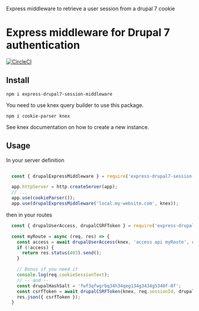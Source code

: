 Express middleware to retrieve a user session from a drupal 7 cookie

# Express middleware for Drupal 7 authentication

[![CircleCI](https://circleci.com/gh/rawpixel1/express-drupal7-session-middleware.svg?style=svg)](https://circleci.com/gh/rawpixel1/express-drupal7-session-middleware)

## Install

`npm i express-drupal7-session-middleware`

You need to use knex query builder to use this package.

`npm i cookie-parser knex`

See knex documentation on how to create a new instance.

## Usage

In your server definition
```javascript

  const { drupalExpressMiddleware } = require('express-drupal7-session-middleware');

  app.httpServer = http.createServer(app);
  // ...
  app.use(cookieParser());
  app.use(drupalExpressMiddleware('local.my-website.com', knex));

```

then in your routes
```javascript
  const { drupalUserAccess, drupalCSRFToken } = require('express-drupal7-session-middleware');

  const myRoute = async (req, res) => {
    const access = await drupalUserAccess(knex, 'access api myRoute', req.userId);
    if (!access) {
      return res.status(403).send();
    }

    // Bonus if you need it
    console.log(req.cookieSessionText);
    // -- and --
    const drupalHashSalt = 'fwf3qfwgrbq34h34qeg134g3434g5340f-0f';
    const csrfToken = await drupalCSRFToken(knex, req.sessionId, drupalHashSalt, 'services'));
    res.json({ csrfToken });
  }
```
